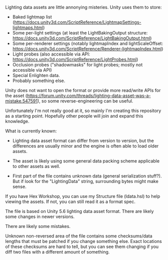 Lighting data assets are little annonying misteries. Unity uses them to store:
* Baked lightmap list (https://docs.unity3d.com/ScriptReference/LightmapSettings-lightmaps.html)
* Some per-light settings (at least the LightBakingOutput structure: https://docs.unity3d.com/ScriptReference/LightBakingOutput.html)
* Some per-renderer settings (notably lightmapIndex and lightScaleOffset: https://docs.unity3d.com/ScriptReference/Renderer-lightmapIndex.html)
* Light probes (also accessible via API: https://docs.unity3d.com/ScriptReference/LightProbes.html)
* Occlusion probes ("shadowmasks" for light probes; mostly not accessible via API)
* Special Enlighten data.
* Probably something else.

Unity does not want to open the format or provide more read/write APIs for the asset (https://forum.unity.com/threads/lighting-data-asset-was-a-mistake.547591), so some reverse-engineering can be useful.

Unfortunately I'm not really good at it, so mainly I'm creating this repository as a starting point. Hopefully other people will join and expand this knowledge.

What is currently known:

* Lighting data asset format can differ from version to version, but the differences are usually minor and the engine is often able to load older assets.

* The asset is likely using some general data packing scheme applicable to other assets as well.

* First part of the file contains unknown data (general serialization stuff?). But if look for the "LightingData" string, surrounding bytes might make sense.

If you have Hex Workshop, you can use my Structure file (ldata.hsl) to help viewing the assets. If not, you can still read it as a format spec.

The file is based on Unity 5.6 lighting data asset format. There are likely some changes in newer versions.

There are likely some mistakes.

Unknown non-reversed area of the file contains some checksums/data lengths that must be patched if you change something else. Exact locations of these checksums are hard to tell, but you can see them changing if you diff two files with a different amount of something.
